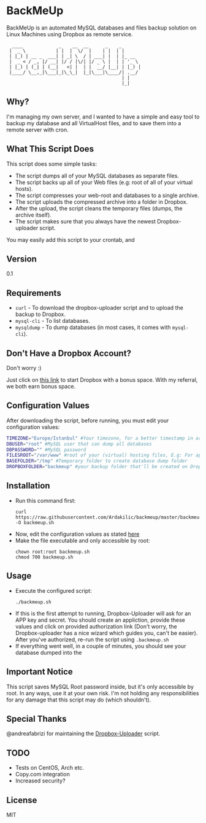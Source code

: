 BackMeUp
=========

BackMeUp is an automated MySQL databases and files backup solution on Linux Machines using Dropbox as remote service.


```
  ____             _    __  __      _    _       
 |  _ \           | |  |  \/  |    | |  | |      
 | |_) | __ _  ___| | _| \  / | ___| |  | |_ __  
 |  _ < / _, |/ __| |/ / |\/| |/ _ \ |  | | '_ \ 
 | |_) | (_| | (__|   <| |  | |  __/ |__| | |_) |
 |____/ \__,_|\___|_|\_\_|  |_|\___|\____/| .__/ 
                                          | |    
                                          |_|    
```

Why?
--------------
I'm managing my own server, and I wanted to have a simple and easy tool to backup my database and all VirtualHost files, and to save them into a remote server with cron.

What This Script Does
--------------
This script does some simple tasks:
* The script dumps all of your MySQL databases as separate files.
* The script backs up all of your Web files (e.g: root of all of your virtual hosts).
* The script compresses your web-root and databases to a single archive.
* The script uploads the compressed archive into a folder in Dropbox.
* After the upload, the script cleans the temporary files (dumps, the archive itself). 
* The script makes sure that you always have the newest Dropbox-uploader script.

You may easily add this script to your crontab, and 

Version
--------------

0.1

Requirements
--------------
* `curl` - To download the dropbox-uploader script and to upload the backup to Dropbox.
* `mysql-cli` - To list databases.
* `mysqldump` - To dump databases (in most cases, it comes with `mysql-cli`).


Don't Have a Dropbox Account?
--------------
Don't worry :)

Just click on [this link](https://db.tt/A4QRGuD) to start Dropbox with a bonus space. With my referral, we both earn bonus space.


Configuration Values
--------------
After downloading the script, before running, you must edit your configuration values:

```sh
TIMEZONE="Europe/Istanbul" #Your timezone, for a better timestamp in archived filenames
DBUSER="root" #MySQL user that can dump all databases
DBPASSWORD="" #MySQL password
FILESROOT="/var/www" #root of your (virtual) hosting files, E.g: For apache, it is /var/www, for nginx, it's /usr/share/nginx/html "WITHOUT TRAILING SLASH"
BASEFOLDER="/tmp" #Temporary folder to create database dump folder
DROPBOXFOLDER="backmeup" #your backup folder that'll be created on Dropbox
```

Installation
--------------

* Run this command first:
  ```
  curl https://raw.githubusercontent.com/Ardakilic/backmeup/master/backmeup.sh -O backmeup.sh
  ```
* Now, edit the configuration values as stated [here](#configuration-values)
* Make the file executable and only accessible by root:
  ```
  chown root:root backmeup.sh
  chmod 700 backmeup.sh
  ```

Usage
--------------

* Execute the configured script:
  ```
  ./backmeup.sh
  ```
* If this is the first attempt to running, Dropbox-Uploader will ask for an APP key and secret. You should create an appliction, provide these values and click on provided authorization link (Don't worry, the Dropbox-uploader has a nice wizard which guides you, can't be easier). After you've authorized, re-run the script using `.backmeup.sh`
* If everything went well, in a couple of minutes, you should see your database dumped into the 

Important Notice
--------------
This script saves MySQL Root password inside, but it's only accessible by root. In any ways, use it at your own risk. I'm not holding any responsibilities for any damage that this script may do (which shouldn't).

Special Thanks
--------------
@andreafabrizi for maintaining the [Dropbox-Uploader](https://github.com/andreafabrizi/Dropbox-Uploader) script.

TODO
--------------
* Tests on CentOS, Arch etc.
* Copy.com integration
* Increased security?

License
--------------

MIT
